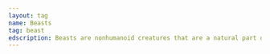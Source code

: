 ```yaml
---
layout: tag
name: Beasts
tag: beast
edscription: Beasts are nonhumanoid creatures that are a natural part of the fantasy ecology. Some of them have magical powers, but most are unintelligent and lack any society or language. Beasts include all varieties of ordinary animals, dinosaurs, and giant versions of animals.
---
```

